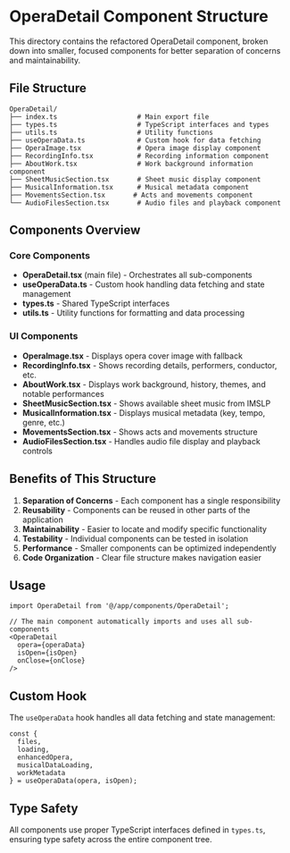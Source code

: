 # OperaDetail Component Structure

This directory contains the refactored OperaDetail component, broken down into smaller, focused components for better separation of concerns and maintainability.

## File Structure

```
OperaDetail/
├── index.ts                    # Main export file
├── types.ts                    # TypeScript interfaces and types
├── utils.ts                    # Utility functions
├── useOperaData.ts             # Custom hook for data fetching
├── OperaImage.tsx              # Opera image display component
├── RecordingInfo.tsx           # Recording information component
├── AboutWork.tsx               # Work background information component
├── SheetMusicSection.tsx       # Sheet music display component
├── MusicalInformation.tsx      # Musical metadata component
├── MovementsSection.tsx       # Acts and movements component
└── AudioFilesSection.tsx       # Audio files and playback component
```

## Components Overview

### Core Components

- **OperaDetail.tsx** (main file) - Orchestrates all sub-components
- **useOperaData.ts** - Custom hook handling data fetching and state management
- **types.ts** - Shared TypeScript interfaces
- **utils.ts** - Utility functions for formatting and data processing

### UI Components

- **OperaImage.tsx** - Displays opera cover image with fallback
- **RecordingInfo.tsx** - Shows recording details, performers, conductor, etc.
- **AboutWork.tsx** - Displays work background, history, themes, and notable performances
- **SheetMusicSection.tsx** - Shows available sheet music from IMSLP
- **MusicalInformation.tsx** - Displays musical metadata (key, tempo, genre, etc.)
- **MovementsSection.tsx** - Shows acts and movements structure
- **AudioFilesSection.tsx** - Handles audio file display and playback controls

## Benefits of This Structure

1. **Separation of Concerns** - Each component has a single responsibility
2. **Reusability** - Components can be reused in other parts of the application
3. **Maintainability** - Easier to locate and modify specific functionality
4. **Testability** - Individual components can be tested in isolation
5. **Performance** - Smaller components can be optimized independently
6. **Code Organization** - Clear file structure makes navigation easier

## Usage

```tsx
import OperaDetail from '@/app/components/OperaDetail';

// The main component automatically imports and uses all sub-components
<OperaDetail 
  opera={operaData} 
  isOpen={isOpen} 
  onClose={onClose} 
/>
```

## Custom Hook

The `useOperaData` hook handles all data fetching and state management:

```tsx
const {
  files,
  loading,
  enhancedOpera,
  musicalDataLoading,
  workMetadata
} = useOperaData(opera, isOpen);
```

## Type Safety

All components use proper TypeScript interfaces defined in `types.ts`, ensuring type safety across the entire component tree.

